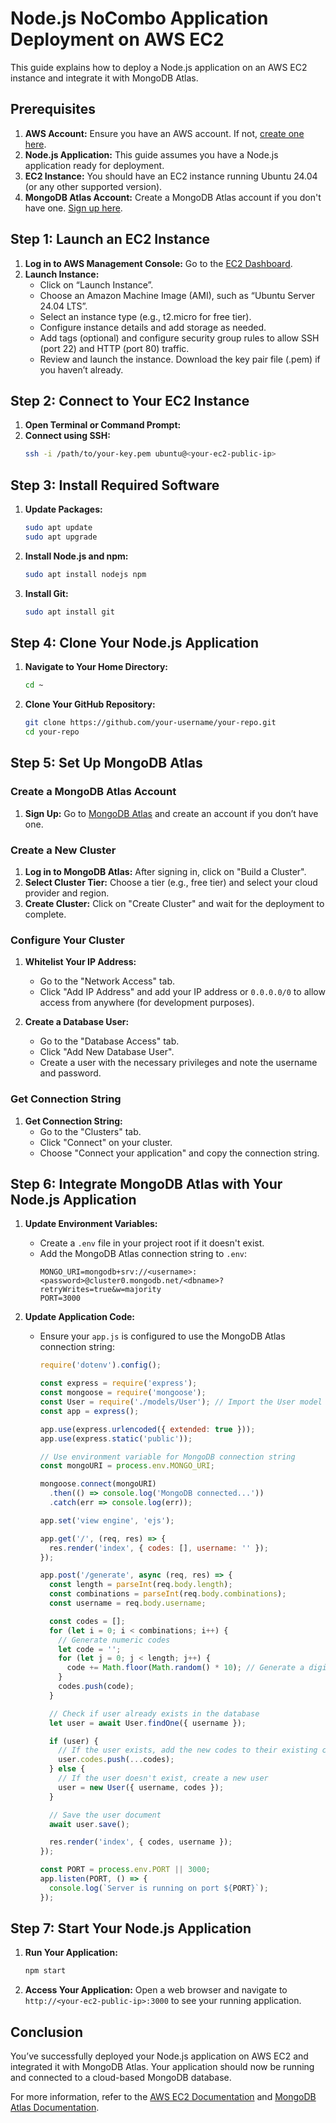# Node.js NoCombo Application Deployment on AWS EC2

This guide explains how to deploy a Node.js application on an AWS EC2 instance and integrate it with MongoDB Atlas.

## Prerequisites

1. **AWS Account:** Ensure you have an AWS account. If not, [create one here](https://aws.amazon.com/).
2. **Node.js Application:** This guide assumes you have a Node.js application ready for deployment.
3. **EC2 Instance:** You should have an EC2 instance running Ubuntu 24.04 (or any other supported version).
4. **MongoDB Atlas Account:** Create a MongoDB Atlas account if you don't have one. [Sign up here](https://www.mongodb.com/cloud/atlas/register).

## Step 1: Launch an EC2 Instance

1. **Log in to AWS Management Console:** Go to the [EC2 Dashboard](https://console.aws.amazon.com/ec2/).
2. **Launch Instance:**
   - Click on “Launch Instance”.
   - Choose an Amazon Machine Image (AMI), such as “Ubuntu Server 24.04 LTS”.
   - Select an instance type (e.g., t2.micro for free tier).
   - Configure instance details and add storage as needed.
   - Add tags (optional) and configure security group rules to allow SSH (port 22) and HTTP (port 80) traffic.
   - Review and launch the instance. Download the key pair file (.pem) if you haven’t already.

## Step 2: Connect to Your EC2 Instance

1. **Open Terminal or Command Prompt:**
2. **Connect using SSH:**
   ```bash
   ssh -i /path/to/your-key.pem ubuntu@<your-ec2-public-ip>
   ```

## Step 3: Install Required Software

1. **Update Packages:**
   ```bash
   sudo apt update
   sudo apt upgrade
   ```

2. **Install Node.js and npm:**
   ```bash
   sudo apt install nodejs npm
   ```

3. **Install Git:**
   ```bash
   sudo apt install git
   ```

## Step 4: Clone Your Node.js Application

1. **Navigate to Your Home Directory:**
   ```bash
   cd ~
   ```

2. **Clone Your GitHub Repository:**
   ```bash
   git clone https://github.com/your-username/your-repo.git
   cd your-repo
   ```

## Step 5: Set Up MongoDB Atlas

### Create a MongoDB Atlas Account

1. **Sign Up:** Go to [MongoDB Atlas](https://www.mongodb.com/cloud/atlas/register) and create an account if you don’t have one.

### Create a New Cluster

1. **Log in to MongoDB Atlas:** After signing in, click on "Build a Cluster".
2. **Select Cluster Tier:** Choose a tier (e.g., free tier) and select your cloud provider and region.
3. **Create Cluster:** Click on "Create Cluster" and wait for the deployment to complete.

### Configure Your Cluster

1. **Whitelist Your IP Address:**
   - Go to the "Network Access" tab.
   - Click "Add IP Address" and add your IP address or `0.0.0.0/0` to allow access from anywhere (for development purposes).

2. **Create a Database User:**
   - Go to the "Database Access" tab.
   - Click "Add New Database User".
   - Create a user with the necessary privileges and note the username and password.

### Get Connection String

1. **Get Connection String:**
   - Go to the "Clusters" tab.
   - Click "Connect" on your cluster.
   - Choose "Connect your application" and copy the connection string.

## Step 6: Integrate MongoDB Atlas with Your Node.js Application

1. **Update Environment Variables:**
   - Create a `.env` file in your project root if it doesn't exist.
   - Add the MongoDB Atlas connection string to `.env`:
     ```
     MONGO_URI=mongodb+srv://<username>:<password>@cluster0.mongodb.net/<dbname>?retryWrites=true&w=majority
     PORT=3000
     ```

2. **Update Application Code:**
   - Ensure your `app.js` is configured to use the MongoDB Atlas connection string:
     ```javascript
     require('dotenv').config();

     const express = require('express');
     const mongoose = require('mongoose');
     const User = require('./models/User'); // Import the User model
     const app = express();

     app.use(express.urlencoded({ extended: true }));
     app.use(express.static('public'));

     // Use environment variable for MongoDB connection string
     const mongoURI = process.env.MONGO_URI;

     mongoose.connect(mongoURI)
       .then(() => console.log('MongoDB connected...'))
       .catch(err => console.log(err));

     app.set('view engine', 'ejs');

     app.get('/', (req, res) => {
       res.render('index', { codes: [], username: '' });
     });

     app.post('/generate', async (req, res) => {
       const length = parseInt(req.body.length);
       const combinations = parseInt(req.body.combinations);
       const username = req.body.username;

       const codes = [];
       for (let i = 0; i < combinations; i++) {
         // Generate numeric codes
         let code = '';
         for (let j = 0; j < length; j++) {
           code += Math.floor(Math.random() * 10); // Generate a digit (0-9)
         }
         codes.push(code);
       }

       // Check if user already exists in the database
       let user = await User.findOne({ username });

       if (user) {
         // If the user exists, add the new codes to their existing codes
         user.codes.push(...codes);
       } else {
         // If the user doesn't exist, create a new user
         user = new User({ username, codes });
       }

       // Save the user document
       await user.save();

       res.render('index', { codes, username });
     });

     const PORT = process.env.PORT || 3000;
     app.listen(PORT, () => {
       console.log(`Server is running on port ${PORT}`);
     });
     ```

## Step 7: Start Your Node.js Application

1. **Run Your Application:**
   ```bash
   npm start
   ```

2. **Access Your Application:** Open a web browser and navigate to `http://<your-ec2-public-ip>:3000` to see your running application.

## Conclusion

You’ve successfully deployed your Node.js application on AWS EC2 and integrated it with MongoDB Atlas. Your application should now be running and connected to a cloud-based MongoDB database.

For more information, refer to the [AWS EC2 Documentation](https://docs.aws.amazon.com/ec2/index.html) and [MongoDB Atlas Documentation](https://www.mongodb.com/docs/atlas/).